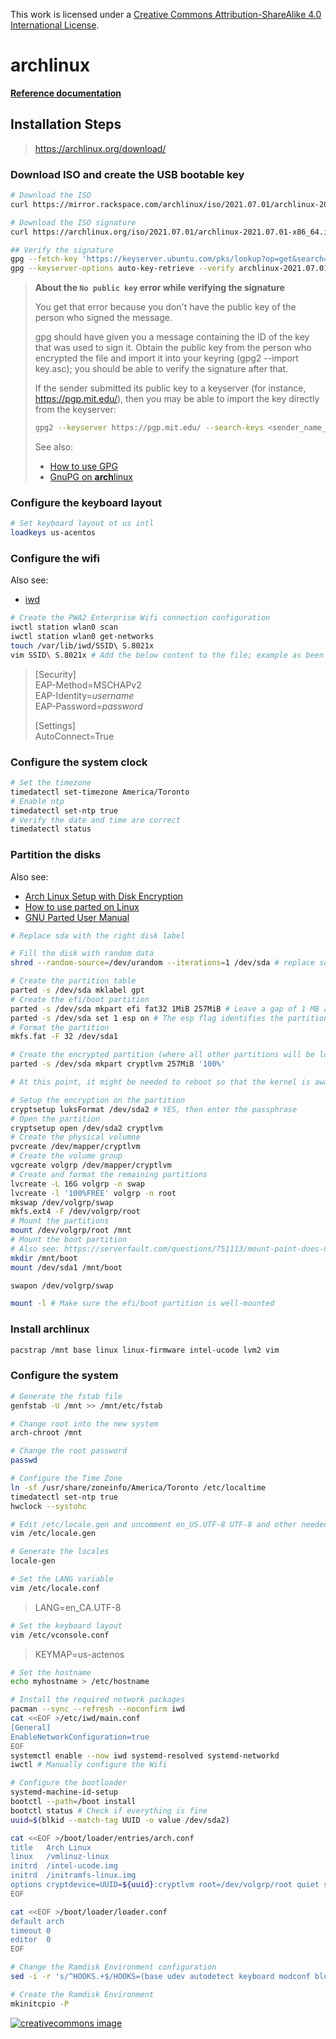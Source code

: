 This work is licensed under a
[Creative Commons Attribution-ShareAlike 4.0 International License](http://creativecommons.org/licenses/by-sa/4.0/).

# **arch**linux

**[Reference documentation](https://wiki.archlinux.org/title/Installation_guide)**

## Installation Steps

> https://archlinux.org/download/

### Download ISO and create the USB bootable key

```bash
# Download the ISO
curl https://mirror.rackspace.com/archlinux/iso/2021.07.01/archlinux-2021.07.01-x86_64.iso --output archlinux-2021.07.01-x86_64.iso

# Download the ISO signature
curl https://archlinux.org/iso/2021.07.01/archlinux-2021.07.01-x86_64.iso.sig --output archlinux-2021.07.01-x86_64.iso.sig

## Verify the signature
gpg --fetch-key 'https://keyserver.ubuntu.com/pks/lookup?op=get&search=0x4aa4767bbc9c4b1d18ae28b77f2d434b9741e8ac' # Must be needed if the next command fails with the `No public key error`
gpg --keyserver-options auto-key-retrieve --verify archlinux-2021.07.01-x86_64.iso.sig
```

> **About the `No public key` error while verifying the signature**
>
> You get that error because you don't have the public key of the person who signed the message.
> 
> gpg should have given you a message containing the ID of the key that was used to sign it. Obtain the public key from the person who encrypted the file and import it into your keyring (gpg2 --import key.asc); you should be able to verify the signature after that.
> 
> If the sender submitted its public key to a keyserver (for instance, https://pgp.mit.edu/), then you may be able to import the key directly from the keyserver:
> 
> ```bash
> gpg2 --keyserver https://pgp.mit.edu/ --search-keys <sender_name_or_address>
> ``` 
> 
> See also:
>- [How to use GPG](https://www.privex.io/articles/what-is-gpg)
>- [GnuPG on **arch**linux](https://wiki.archlinux.org/title/GnuPG)

### Configure the keyboard layout

```bash
# Set keyboard layout ot us intl
loadkeys us-acentos
```

### Configure the wifi

Also see:
- [iwd](https://wiki.archlinux.org/title/Iwd)

```bash
# Create the PWA2 Enterprise Wifi connection configuration
iwctl station wlan0 scan
iwctl station wlan0 get-networks
touch /var/lib/iwd/SSID\ S.8021x
vim SSID\ S.8021x # Add the below content to the file; example as been provided with a SSIS including a space character within
```

> [Security]  
> EAP-Method=MSCHAPv2  
> EAP-Identity=*username*  
> EAP-Password=*password*  
> 
> [Settings]  
> AutoConnect=True  

### Configure the system clock

```bash
# Set the timezone
timedatectl set-timezone America/Toronto
# Enable ntp
timedatectl set-ntp true
# Verify the date and time are correct
timedatectl status
```

### Partition the disks

Also see:
- [Arch Linux Setup with Disk Encryption](https://paedubucher.ch/articles/2020-09-26-arch-linux-setup-with-disk-encryption.html)
- [How to use parted on Linux](https://linuxhint.com/parted_linux/)
- [GNU Parted User Manual](https://www.gnu.org/software/parted/manual/html_node/index.html)

```bash
# Replace sda with the right disk label

# Fill the disk with random data
shred --random-source=/dev/urandom --iterations=1 /dev/sda # replace sda by the targerted disk

# Create the partition table
parted -s /dev/sda mklabel gpt
# Create the efi/boot partition
parted -s /dev/sda mkpart efi fat32 1MiB 257MiB # Leave a gap of 1 MB at the beginning, so no matter what block size my SSD uses, the boot partition will always be properly aligned
parted -s /dev/sda set 1 esp on # The esp flag identifies the partition as a UEFI system partition
# Format the partition
mkfs.fat -F 32 /dev/sda1

# Create the encrypted partition (where all other partitions will be located)
parted -s /dev/sda mkpart cryptlvm 257MiB '100%'

# At this point, it might be needed to reboot so that the kernel is aware of the changes

# Setup the encryption on the partition
cryptsetup luksFormat /dev/sda2 # YES, then enter the passphrase
# Open the partition
cryptsetup open /dev/sda2 cryptlvm
# Create the physical volumne
pvcreate /dev/mapper/cryptlvm
# Create the volume group
vgcreate volgrp /dev/mapper/cryptlvm
# Create and format the remaining partitions
lvcreate -L 16G volgrp -n swap
lvcreate -l '100%FREE' volgrp -n root
mkswap /dev/volgrp/swap
mkfs.ext4 -F /dev/volgrp/root
# Mount the partitions
mount /dev/volgrp/root /mnt
# Mount the boot partition
# Also see: https://serverfault.com/questions/751113/mount-point-does-not-exist-despite-creating-it
mkdir /mnt/boot
mount /dev/sda1 /mnt/boot

swapon /dev/volgrp/swap

mount -l # Make sure the efi/boot partition is well-mounted
```

### Install **arch**linux

```bash
pacstrap /mnt base linux linux-firmware intel-ucode lvm2 vim
```

### Configure the system

```bash
# Generate the fstab file
genfstab -U /mnt >> /mnt/etc/fstab

# Change root into the new system
arch-chroot /mnt

# Change the root password
passwd

# Configure the Time Zone
ln -sf /usr/share/zoneinfo/America/Toronto /etc/localtime
timedatectl set-ntp true
hwclock --systohc

# Edit /etc/locale.gen and uncomment en_US.UTF-8 UTF-8 and other needed locales.
vim /etc/locale.gen

# Generate the locales
locale-gen

# Set the LANG variable
vim /etc/locale.conf
```
> LANG=en_CA.UTF-8

```bash
# Set the keyboard layout
vim /etc/vconsole.conf
```
> KEYMAP=us-actenos

```bash
# Set the hostname
echo myhostname > /etc/hostname

# Install the required network packages
pacman --sync --refresh --noconfirm iwd
cat <<EOF >/etc/iwd/main.conf
[General]
EnableNetworkConfiguration=true
EOF
systemctl enable --now iwd systemd-resolved systemd-networkd
iwctl # Manually configure the Wifi

# Configure the bootloader
systemd-machine-id-setup
bootctl --path=/boot install
bootctl status # Check if everything is fine
uuid=$(blkid --match-tag UUID -o value /dev/sda2)

cat <<EOF >/boot/loader/entries/arch.conf
title   Arch Linux
linux   /vmlinuz-linux
initrd  /intel-ucode.img
initrd  /initramfs-linux.img
options cryptdevice=UUID=${uuid}:cryptlvm root=/dev/volgrp/root quiet splash rw
EOF

cat <<EOF >/boot/loader/loader.conf
default arch
timeout 0
editor  0
EOF

# Change the Ramdisk Environment configuration
sed -i -r 's/^HOOKS.+$/HOOKS=(base udev autodetect keyboard modconf block encrypt lvm2 filesystems fsck)/g' /etc/mkinitcpio.conf

# Create the Ramdisk Environment
mkinitcpio -P
```

[![creativecommons image](https://i.creativecommons.org/l/by-sa/4.0/80x15.png)](http://creativecommons.org/licenses/by-sa/4.0/)